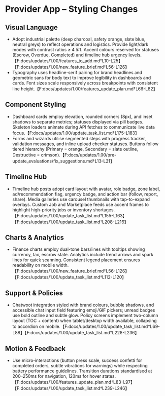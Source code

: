 # Provider App – Styling Changes

## Visual Language
- Adopt industrial palette (deep charcoal, safety orange, slate blue, neutral greys) to reflect operations and logistics. Provide light/dark modes with contrast ratios ≥ 4.5:1. Accent colours reserved for statuses (Escrow, Overdue, Completed) and timeline hub urgency levels.【F:docs/updates/1.00/features_to_add.md†L10-L25】【F:docs/updates/1.00/new_feature_brief.md†L56-L126】
- Typography uses headline-serif pairing for brand headlines and geometric sans for body text to improve legibility in dashboards and cards. Font sizes scale responsively across breakpoints with consistent line height.【F:docs/updates/1.00/features_update_plan.md†L66-L82】

## Component Styling
- Dashboard cards employ elevation, rounded corners (8px), and inset shadows to separate metrics; statuses displayed via pill badges. Skeleton loaders animate during API fetches to communicate live data focus.【F:docs/updates/1.00/update_task_list.md†L175-L183】
- Forms and wizards utilise segmented steps with progress tracker, validation messages, and inline upload checker statuses. Buttons follow tiered hierarchy (Primary = orange, Secondary = slate outline, Destructive = crimson).【F:docs/updates/1.00/pre-update_evaluations/fix_suggestions.md†L13-L21】

## Timeline Hub
- Timeline hub posts adopt card layout with avatar, role badge, zone label, ad/recommendation flag, urgency badge, and action bar (follow, report, share). Media galleries use carousel thumbnails with tap-to-expand overlays. Custom Job and Marketplace feeds use accent frames to highlight high-priority jobs or inventory shortages.【F:docs/updates/1.00/update_task_list.md†L155-L163】【F:docs/updates/1.00/update_task_list.md†L208-L216】

## Charts & Analytics
- Finance charts employ dual-tone bars/lines with tooltips showing currency, tax, escrow state. Analytics include trend arrows and spark lines for quick scanning. Consistent legend placement ensures readability on mobile width.【F:docs/updates/1.00/new_feature_brief.md†L56-L126】【F:docs/updates/1.00/update_task_list.md†L112-L120】

## Support & Policies
- Chatwoot integration styled with brand colours, bubble shadows, and accessible chat input field featuring emoji/GIF pickers; unread badges use bold outline and subtle glow. Policy screens implement two-column layout (TOC + content) when tablet/desktop width available, collapsing to accordion on mobile.【F:docs/updates/1.00/update_task_list.md†L69-L88】【F:docs/updates/1.00/update_task_list.md†L228-L236】

## Motion & Feedback
- Use micro-interactions (button press scale, success confetti for completed orders, subtle vibrations for warnings) while respecting battery performance guidelines. Transition durations standardised at 200–250ms for navigation, 120ms for hover states.【F:docs/updates/1.00/features_update_plan.md†L83-L97】【F:docs/updates/1.00/update_task_list.md†L239-L246】
